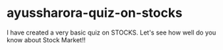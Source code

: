 # ayussharora-quiz-on-stocks
I have created a very basic quiz on STOCKS. Let's see how well do you know about Stock Market!!
 
